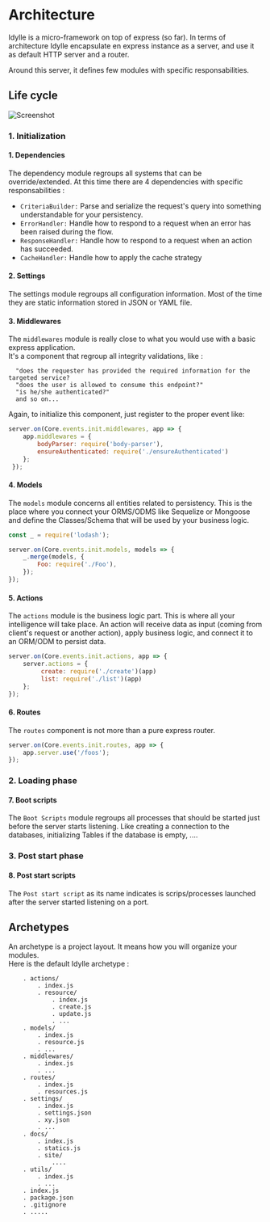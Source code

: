 # Architecture
Idylle is a micro-framework on top of express (so far).
In terms of architecture Idylle encapsulate en express instance as a server, and use it as default HTTP server and a router.

Around this server, it defines few modules with specific responsabilities.

## Life cycle
![Screenshot](https://github.com/julien-sarazin/Idylle/raw/gh-pages/images/architecture-life-cycle.png)

### 1. Initialization
#### 1. Dependencies
The dependency module regroups all systems that can be override/extended.
At this time there are 4 dependencies with specific responsabilities :

  - `CriteriaBuilder:` Parse and serialize the request's query into something understandable for your persistency.
  - `ErrorHandler:` Handle how to respond to a request when an error has been raised during the flow.
  - `ResponseHandler:` Handle how to respond to a request when an action has succeeded.
  - `CacheHandler:` Handle how to apply the cache strategy  

#### 2. Settings
The settings module regroups all configuration information.
Most of the time they are static information stored in JSON or YAML file.


#### 3. Middlewares
The `middlewares` module is really close to what you would use with a basic express application.  
It's a component that regroup all integrity validations, like :

```
  "does the requester has provided the required information for the targeted service?
  "does the user is allowed to consume this endpoint?"
  "is he/she authenticated?"
  and so on...
```

 Again, to initialize this component, just register to the proper event like:  
```javascript
server.on(Core.events.init.middlewares, app => {
    app.middlewares = {
        bodyParser: require('body-parser'),
        ensureAuthenticated: require('./ensureAuthenticated')
    };
 });
```

#### 4. Models
The `models` module concerns all entities related to persistency. This is the place where you connect your ORMS/ODMS like Sequelize or Mongoose and define the Classes/Schema that will be used by your business logic.

```javascript
const _ = require('lodash');

server.on(Core.events.init.models, models => {
    _.merge(models, {
        Foo: require('./Foo'),
    });
});
```

#### 5. Actions
The `actions` module is the business logic part. This is where all your intelligence will take place.
An action will receive data as input (coming from client's request or another action), apply business logic, and connect it to an ORM/ODM to persist data.

```javascript
server.on(Core.events.init.actions, app => {
    server.actions = {
         create: require('./create')(app)
         list: require('./list')(app)
    };
});
```

#### 6. Routes
The `routes` component is not more than a pure express router.

```javascript
server.on(Core.events.init.routes, app => {
    app.server.use('/foos');
});
```

### 2. Loading phase
#### 7. Boot scripts
The `Boot Scripts` module regroups all processes that should be started just before
the server starts listening. Like creating a connection to the databases, initializing Tables if the database is empty, ....

### 3. Post start phase
#### 8. Post start scripts
The `Post start script` as its name indicates is scrips/processes launched after the server started listening on a port.



## Archetypes
An archetype is a project layout. It means how you will organize your modules.  
Here is the default Idylle archetype :
```
    . actions/    
        . index.js
        . resource/
            . index.js
            . create.js
            . update.js
            . ...
    . models/
        . index.js
        . resource.js
        . ...
    . middlewares/
        . index.js
        . ...
    . routes/
        . index.js
        . resources.js
    . settings/
        . index.js
        . settings.json
        . xy.json
        . ...
    . docs/
        . index.js
        . statics.js
        . site/
            ....
    . utils/
        . index.js
        . ...
    . index.js
    . package.json
    . .gitignore
    . .....
```
